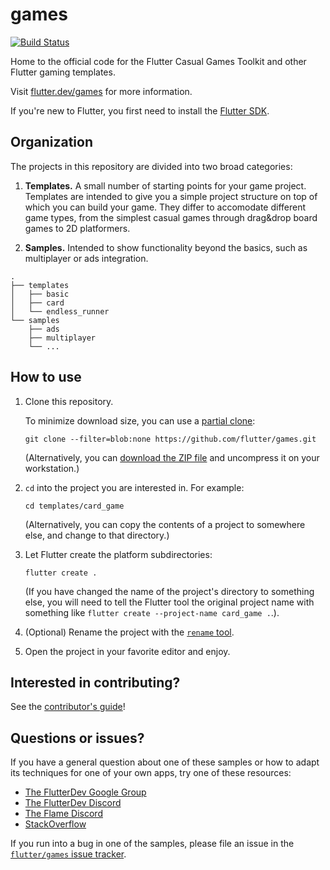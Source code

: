 # games

[![Build Status](https://github.com/flutter/games/workflows/Main%20Branch%20CI/badge.svg)](https://github.com/flutter/games/actions?workflow=Main%20Branch%20CI)

Home to the official code for the Flutter Casual Games Toolkit 
and other Flutter gaming templates.

Visit [flutter.dev/games](https://flutter.dev/games) for more information.

If you're new to Flutter, you first need to install the 
[Flutter SDK](https://flutter.dev/).


## Organization

The projects in this repository are divided into two broad categories:

1. **Templates.** A small number of starting points for your game project.
   Templates are intended to give you a simple project structure
   on top of which you can build your game.
   They differ to accomodate different game types, 
   from the simplest casual games through drag&drop board games
   to 2D platformers.

2. **Samples.** Intended to show functionality beyond the basics,
   such as multiplayer or ads integration.


```text
.
├── templates
│   ├── basic
│   ├── card
│   └── endless_runner
└── samples
    ├── ads
    ├── multiplayer
    └── ...
```


## How to use

1. Clone this repository.

   To minimize download size, you can use a 
   [partial clone](https://github.blog/2020-12-21-get-up-to-speed-with-partial-clone-and-shallow-clone/):

   ```shell
   git clone --filter=blob:none https://github.com/flutter/games.git
   ```

   (Alternatively, you can 
   [download the ZIP file](https://github.com/flutter/games/archive/refs/heads/main.zip)
   and uncompress it on your workstation.)

2. `cd` into the project you are interested in. For example:

   ```shell
   cd templates/card_game
   ```

   (Alternatively, you can copy the contents of a project to somewhere else,
   and change to that directory.)

3. Let Flutter create the platform subdirectories:

   ```shell
   flutter create .
   ```

   (If you have changed the name of the project's directory to something else,
   you will need to tell the Flutter tool the original project name
   with something like `flutter create --project-name card_game .`.).

   <!-- 
   Most projects in this repository do _not_ have their platform subdirectories
   (such as `android/`, `ios/` or `web/`) included.
   This mitigates bit rot and significantly reduces the size of the repository.
   --> 

4. (Optional) Rename the project with the 
   [`rename` tool](https://pub.dev/packages/rename).

5. Open the project in your favorite editor and enjoy.


## Interested in contributing?

See the [contributor's guide](CONTRIBUTING.md)!


## Questions or issues?

If you have a general question about one of these samples or how to adapt its
techniques for one of your own apps, try one of these resources:

* [The FlutterDev Google Group](https://groups.google.com/forum/#!forum/flutter-dev)
* [The FlutterDev Discord](https://discord.gg/rflutterdev)
* [The Flame Discord](https://discord.com/invite/pxrBmy4)
* [StackOverflow](https://stackoverflow.com/questions/tagged/flutter)

If you run into a bug in one of the samples, please file an issue in the
[`flutter/games` issue tracker](https://github.com/flutter/games/issues).

